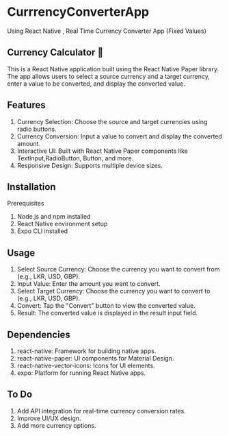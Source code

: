 # CurrrencyConverterApp
Using React Native , Real Time Currency Converter App (Fixed Values)

## Currency Calculator 💱
This is a React Native application built using the React Native Paper library. The app allows users to select a source currency and a target currency, enter a value to be converted, and display the converted value.

## Features
1. Currency Selection: Choose the source and target currencies using radio buttons.
2. Currency Conversion: Input a value to convert and display the converted amount.
3. Interactive UI: Built with React Native Paper components like TextInput,RadioButton, Button, and more.
4. Responsive Design: Supports multiple device sizes.

## Installation
Prerequisites
1. Node.js and npm installed
2. React Native environment setup
3. Expo CLI installed

## Usage
1. Select Source Currency: Choose the currency you want to convert from (e.g., LKR, USD, GBP).
2. Input Value: Enter the amount you want to convert.
3. Select Target Currency: Choose the currency you want to convert to (e.g., LKR, USD, GBP).
4. Convert: Tap the "Convert" button to view the converted value.
5. Result: The converted value is displayed in the result input field.

## Dependencies
1. react-native: Framework for building native apps.
2. react-native-paper: UI components for Material Design.
3. react-native-vector-icons: Icons for UI elements.
4. expo: Platform for running React Native apps.

## To Do
1. Add API integration for real-time currency conversion rates.
2. Improve UI/UX design.
3. Add more currency options.